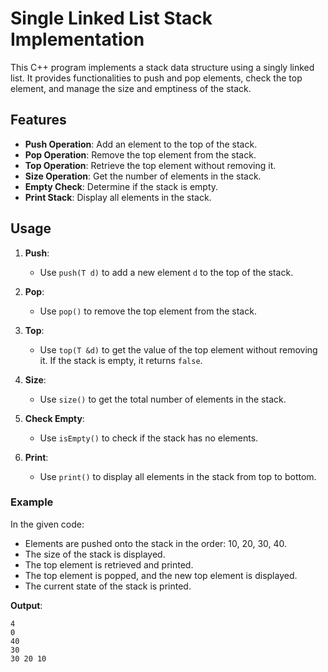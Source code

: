 # Single Linked List Stack Implementation

This C++ program implements a stack data structure using a singly linked list. It provides functionalities to push and pop elements, check the top element, and manage the size and emptiness of the stack.

## Features

- **Push Operation**: Add an element to the top of the stack.
- **Pop Operation**: Remove the top element from the stack.
- **Top Operation**: Retrieve the top element without removing it.
- **Size Operation**: Get the number of elements in the stack.
- **Empty Check**: Determine if the stack is empty.
- **Print Stack**: Display all elements in the stack.

## Usage

1. **Push**:
   - Use `push(T d)` to add a new element `d` to the top of the stack.

2. **Pop**:
   - Use `pop()` to remove the top element from the stack.

3. **Top**:
   - Use `top(T &d)` to get the value of the top element without removing it. If the stack is empty, it returns `false`.

4. **Size**:
   - Use `size()` to get the total number of elements in the stack.

5. **Check Empty**:
   - Use `isEmpty()` to check if the stack has no elements.

6. **Print**:
   - Use `print()` to display all elements in the stack from top to bottom.

### Example

In the given code:

- Elements are pushed onto the stack in the order: 10, 20, 30, 40.
- The size of the stack is displayed.
- The top element is retrieved and printed.
- The top element is popped, and the new top element is displayed.
- The current state of the stack is printed.

**Output**:
```plaintext
4
0
40
30
30 20 10 
